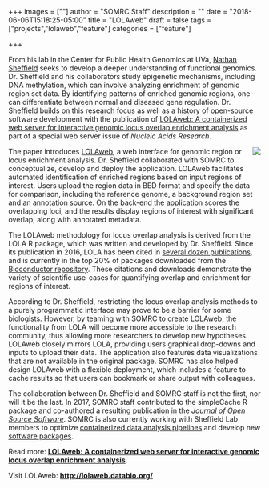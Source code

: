 +++
images = [""]
author = "SOMRC Staff"
description = ""
date = "2018-06-06T15:18:25-05:00"
title = "LOLAweb"
draft = false
tags = ["projects","lolaweb","feature"]
categories = ["feature"]

+++

From his lab in the Center for Public Health Genomics at UVa, [Nathan Sheffield](http://databio.org/) seeks to develop a deeper understanding of functional genomics. Dr. Sheffield and his collaborators study epigenetic mechanisms, including DNA methylation, which can involve analyzing enrichment of genomic region set data. By identifying patterns of enriched genomic regions, one can differentiate between normal and diseased gene regulation. Dr. Sheffield builds on this research focus as well as a history of open-source software development with the publication of [LOLAweb: A containerized web server for interactive genomic locus overlap enrichment analysis](https://academic.oup.com/nar/advance-article/doi/10.1093/nar/gky464/5033529) as part of a special web server issue of *Nucleic Acids Research*. 

<img src="http://lolaweb.databio.org/LOLAweb-logo-cropped.png" style="max-width:50%;float:right;" />The paper introduces [LOLAweb](http://lolaweb.databio.org/), a web interface for genomic region or locus enrichment analysis. Dr. Sheffield collaborated with SOMRC to conceptualize, develop and deploy the application. LOLAweb facilitates automated identification of enriched regions based on input regions of interest. Users upload the region data in BED format and specify the data for comparison, including the reference genome, a background region set and an annotation source. On the back-end the application scores the overlapping loci, and the results display regions of interest with significant overlap, along with annotated metadata.

The LOLAweb methodology for locus overlap analysis is derived from the LOLA R package, which was written and developed by Dr. Sheffield. Since its publication in 2016, LOLA has been cited in [several dozen publications](https://scholar.google.com/scholar?start=0&hl=en&as_sdt=0,47&sciodt=0,47&cites=17868268594021089948&scipsc=), and is currently in the top 20% of packages downloaded from the [Bioconductor repository](http://bioconductor.org/packages/stats/bioc/LOLA/). These citations and downloads demonstrate the variety of scientific use-cases for quantifying overlap and enrichment for regions of interest. 

According to Dr. Sheffield, restricting the locus overlap analysis methods to a purely programmatic interface may prove to be a barrier for some biologists. However, by teaming with SOMRC to create LOLAweb, the functionality from LOLA will become more accessible to the research community, thus allowing more researchers to develop new hypotheses. LOLAweb closely mirrors LOLA, providing users graphical drop-downs and inputs to upload their data. The application also features data visualizations that are not available in the original package. SOMRC has also helped design LOLAweb with a flexible deployment, which includes a feature to cache results so that users can bookmark or share output with colleagues. 

The collaboration between Dr. Sheffield and SOMRC staff is not the first, nor will it be the last. In 2017, SOMRC staff contributed to the simpleCache R package and co-authored a resulting publication in the [*Journal of Open Source Software*](http://joss.theoj.org/papers/ff76fd08aa8082e1e3e5e52ad2f44a47).  SOMRC is also currently working with Sheffield Lab members to optimize [containerized data analysis pipelines](https://github.com/databio/pypiper) and develop new [software packages](https://github.com/databio/epihet). 

<div class="bd-callout bd-callout-warning">
<p>Read more: <a style="font-weight:bold;" href="https://academic.oup.com/nar/advance-article/doi/10.1093/nar/gky464/5033529" target="_new">LOLAweb: A containerized web server for interactive genomic locus overlap enrichment analysis</a>.</p>
<p>Visit LOLAweb: <a style="font-weight:bold;" href="http://lolaweb.databio.org" target="_new">http://lolaweb.databio.org/</a></p>

</div>
